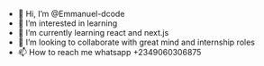 - 👋 Hi, I’m @Emmanuel-dcode
- 👀 I’m interested in learning 
- 🌱 I’m currently learning react and next.js
- 💞️ I’m looking to collaborate with great  mind and internship roles 
- 📫 How to reach me whatsapp +2349060306875

<!---
Emmanuel-dcode/Emmanuel-dcode is a ✨ special ✨ repository because its `README.md` (this file) appears on your GitHub profile.
You can click the Preview link to take a look at your changes.
--->
